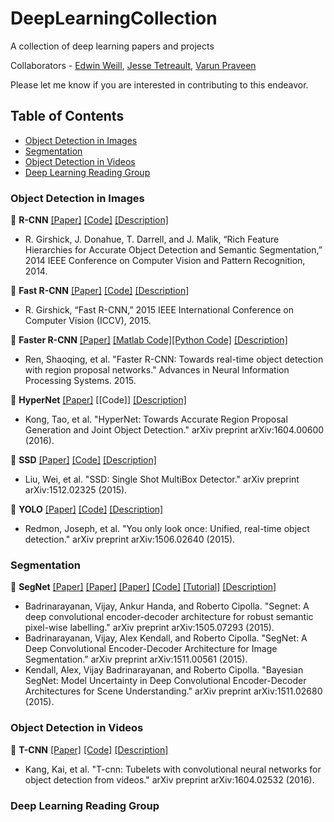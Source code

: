 # DeepLearningCollection

A collection of deep learning papers and projects

Collaborators - [Edwin Weill](https://github.com/eweill), 
		[Jesse Tetreault](https://github.com/jtetrea), 
		[Varun Praveen](https://github.com/pravee2)

Please let me know if you are interested in contributing to this endeavor.

## Table of Contents
- [Object Detection in Images](#object-detection-in-images)
- [Segmentation](#segmentation)
- [Object Detection in Videos](#object-detection-in-videos)
- [Deep Learning Reading Group](#deep-learning-reading-group)

### Object Detection in Images
:small_orange_diamond: **R-CNN** [[Paper]](http://arxiv.org/pdf/1311.2524v5.pdf) [[Code]](https://github.com/rbgirshick/rcnn) [[Description]](https://github.com/eweill/DeepLearningCollection/blob/master/objDetectionImg/RCNN.md)
* R. Girshick, J. Donahue, T. Darrell, and J. Malik, “Rich Feature Hierarchies for Accurate Object Detection and Semantic Segmentation,” 2014 IEEE Conference on Computer Vision and Pattern Recognition, 2014.

:small_orange_diamond: **Fast R-CNN** [[Paper]](http://arxiv.org/pdf/1504.08083v2.pdf) [[Code]](https://github.com/rbgirshick/fast-rcnn) [[Description]](https://github.com/eweill/DeepLearningCollection/blob/master/objDetectionImg/FastRCNN.md)
* R. Girshick, “Fast R-CNN,” 2015 IEEE International Conference on Computer Vision (ICCV), 2015.

:small_orange_diamond: **Faster R-CNN** [[Paper]](http://arxiv.org/pdf/1506.01497v3.pdf) [[Matlab Code]](https://github.com/ShaoqingRen/faster_rcnn)[[Python Code]](https://github.com/rbgirshick/py-faster-rcnn) [[Description]](https://github.com/eweill/DeepLearningCollection/blob/master/objDetectionImg/FasterRCNN.md)
* Ren, Shaoqing, et al. "Faster R-CNN: Towards real-time object detection with region proposal networks." Advances in Neural Information Processing Systems. 2015.

:small_orange_diamond: **HyperNet** [[Paper]](http://arxiv.org/pdf/1604.00600.pdf) [[Code]]  [[Description]](https://github.com/eweill/DeepLearningCollection/blob/master/objDetectionImg/HyperNet.md)
* Kong, Tao, et al. "HyperNet: Towards Accurate Region Proposal Generation and Joint Object Detection." arXiv preprint arXiv:1604.00600 (2016).

:small_orange_diamond: **SSD** [[Paper]](http://arxiv.org/pdf/1512.02325v2.pdf) [[Code]](https://github.com/weiliu89/caffe/tree/ssd) [[Description]](https://github.com/eweill/DeepLearningCollection/blob/master/objDetectionImg/SSD.md)
* Liu, Wei, et al. "SSD: Single Shot MultiBox Detector." arXiv preprint arXiv:1512.02325 (2015).

:small_orange_diamond: **YOLO** [[Paper]](http://arxiv.org/pdf/1506.02640v5.pdf) [[Code]](http://pjreddie.com/darknet/yolo/) [[Description]](https://github.com/eweill/DeepLearningCollection/blob/master/objDetectionImg/YOLO.md)
* Redmon, Joseph, et al. "You only look once: Unified, real-time object detection." arXiv preprint arXiv:1506.02640 (2015).



### Segmentation
:small_orange_diamond: **SegNet** [[Paper]](http://arxiv.org/pdf/1505.07293v1.pdf) [[Paper]](http://arxiv.org/pdf/1511.00561v2.pdf) [[Paper]](http://arxiv.org/pdf/1511.02680v1.pdf) [[Code]](https://github.com/alexgkendall/caffe-segnet) [[Tutorial]](https://github.com/alexgkendall/SegNet-Tutorial) [[Description]](https://github.com/eweill/DeepLearningCollection/blob/master/segmentation/SegNet.md)
* Badrinarayanan, Vijay, Ankur Handa, and Roberto Cipolla. "Segnet: A deep convolutional encoder-decoder architecture for robust semantic pixel-wise labelling." arXiv preprint arXiv:1505.07293 (2015).
* Badrinarayanan, Vijay, Alex Kendall, and Roberto Cipolla. "SegNet: A Deep Convolutional Encoder-Decoder Architecture for Image Segmentation." arXiv preprint arXiv:1511.00561 (2015).
* Kendall, Alex, Vijay Badrinarayanan, and Roberto Cipolla. "Bayesian SegNet: Model Uncertainty in Deep Convolutional Encoder-Decoder Architectures for Scene Understanding." arXiv preprint arXiv:1511.02680 (2015).



### Object Detection in Videos
:small_orange_diamond: **T-CNN** [[Paper]](http://arxiv.org/pdf/1604.02532v2.pdf) [[Code]](https://github.com/myfavouritekk/T-CNN) [[Description]](https://github.com/eweill/DeepLearningCollection/blob/master/objDetectionVid/TCNN.md)
* Kang, Kai, et al. "T-cnn: Tubelets with convolutional neural networks for object detection from videos." arXiv preprint arXiv:1604.02532 (2016).



### Deep Learning Reading Group